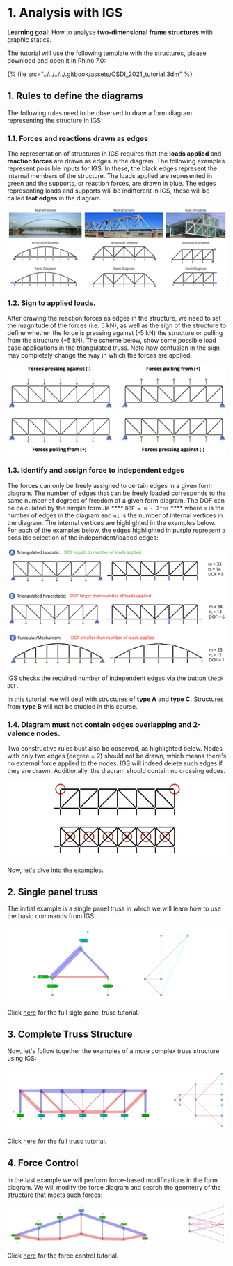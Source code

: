 # 1. Analysis with IGS

**Learning goal:** How to analyse **two-dimensional frame structures** with graphic statics.

The tutorial will use the following template with the structures, please download and open it in Rhino 7.0:

{% file src="../../../../.gitbook/assets/CSDI_2021_tutorial.3dm" %}

## 1. Rules to define the diagrams

The following rules need to be observed to draw a form diagram representing the structure in IGS:

### **1.1. Forces and reactions drawn as edges**&#x20;

The representation of structures in IGS requires that the **loads applied** and **reaction forces** are drawn as edges in the diagram. The following examples represent possible inputs for IGS. In these, the black edges represent the internal members of the structure. The loads applied are represented in green and the supports, or reaction forces, are drawn in blue. The edges representing loads and supports will be indifferent in IGS, these will be called **leaf edges** in the diagram.

![](<../../../../.gitbook/assets/image (139).png>)

### **1.2. Sign to applied loads.**

After drawing the reaction forces as edges in the structure, we need to set the magnitude of the forces (i.e. 5 kN), as well as the sign of the structure to define whether the force is pressing against (-5 kN) the structure or pulling from the structure (+5 kN). The scheme below, show some possible load case applications in the triangulated truss. Note how confusion in the sign may completely change the way in which the forces are applied.

![](<../../../../.gitbook/assets/image (176).png>)

### **1.3. Identify and assign force to independent edges**

The forces can only be freely assigned to certain edges in a given form diagram. The number of edges that can be freely loaded corresponds to the same number of degrees of freedom of a given form diagram. The DOF can be calculated by the simple formula **** `DOF = m - 2*ni` **** where `m` is the number of edges in the diagram and `ni` is the number of internal vertices in the diagram. The internal vertices are highlighted in the examples below. For each of the examples below, the edges highlighted in purple represent a possible selection of the independent/loaded edges:

![](<../../../../.gitbook/assets/image (152).png>)

IGS checks the required number of independent edges via the button `Check DOF`.&#x20;

In this tutorial, we will deal with structures of **type A** and **type C.** Structures from **type B** will not be studied in this course.

### **1.4. Diagram must not contain edges overlapping and 2-valence nodes.**

Two constructive rules bust also be observed, as highlighted below. Nodes with only two edges (degree = 2) should not be drawn, which means there's no external force applied to the nodes. IGS will indeed delete such edges if they are drawn. Additionally, the diagram should contain no crossing edges.&#x20;

![](<../../../../.gitbook/assets/image (188).png>)

Now, let's dive into the examples.

## **2. Single panel truss**

The initial example is a single panel truss in which we will learn how to use the basic commands from IGS:

![](<../../../../.gitbook/assets/image (390).png>)

Click [here](1.1.-single-panel.md) for the full sigle panel truss tutorial.

## **3. Complete Truss Structure**

Now, let's follow together the examples of a more complex truss structure using IGS:

![](<../../../../.gitbook/assets/image (179).png>)

Click [here](1.2.-complete-truss.md) for the full truss tutorial.

## **4. Force Control**

In the last example we will perform force-based modifications in the form diagram. We will modify the force diagram and search the geometry of the structure that meets such forces:

![](<../../../../.gitbook/assets/image (118).png>)

Click [here](1.3.-force-control.md) for the force control tutorial.
